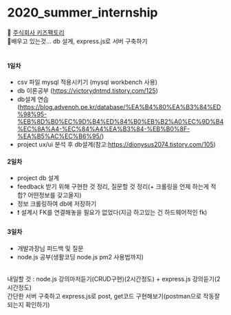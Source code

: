 # 2020_summer_internship
:office: <a href='https://kidsfactory.net/'>주식회사 키즈팩토리</a> <br>
:pencil:배우고 있는것... db 설계, express.js로 서버 구축하기 <br> <br>
#### 1일차
* csv 파일 mysql 적용시키기 (mysql workbench 사용)
* db 이론공부 (https://victorydntmd.tistory.com/125)
* db설계 연습(https://blog.advenoh.pe.kr/database/%EA%B4%80%EA%B3%84%ED%98%95-%EB%8D%B0%EC%9D%B4%ED%84%B0%EB%B2%A0%EC%9D%B4%EC%8A%A4-%EC%84%A4%EA%B3%84-%EB%B0%8F-%EA%B5%AC%EC%B6%95/)
* project ux/ui 분석 후 db설계(참고:https://dionysus2074.tistory.com/105)

#### 2일차
* project db 설계
* feedback 받기 위해 구현한 것 정리, 질문할 것 정리(+ 크롤링을 언제 하는게 적합? 어떤정보를 갖고올지)
* 정보 크롤링하여 db에 저장하기
* :heavy_exclamation_mark: 설계시 FK를 연결해놓을 필요가 없었다(지금 하고있는 건 하드웨어적인 fk)

#### 3일차
* 개발과장님 피드백 및 질문
* node.js 공부(생활코딩 node.js pm2 사용법까지)
<br>
내일할 것 : node.js 강의마저듣기(CRUD구현)(2시간정도) + express.js 강의듣기(2시간정도) <br>
간단한 서버 구축하고 express.js로 post, get코드 구현해보기(postman으로 작동잘되는지 확인하기) <br>
